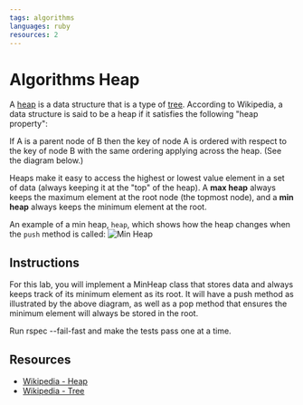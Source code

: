 ```yaml
---
tags: algorithms
languages: ruby
resources: 2
---
```

# Algorithms Heap

A [heap](http://en.wikipedia.org/wiki/Heap_%28data_structure%29) is a data structure that is a type of [tree](http://en.wikipedia.org/wiki/Tree_%28data_structure%29). According to Wikipedia, a data structure is said to be a heap if it satisfies the following "heap property":

  If A is a parent node of B then the key of node A is ordered with respect to the key of node B with the same ordering applying across the heap. (See the diagram below.)

Heaps make it easy to access the highest or lowest value element in a set of data (always keeping it at the "top" of the heap). A **max heap** always keeps the maximum element at the root node (the topmost node), and a **min heap** always keeps the minimum element at the root.

An example of a min heap, `heap`, which shows how the heap changes when the `push` method is called:
![Min Heap](https://dl.dropboxusercontent.com/s/ffmh9cwv9l45kfa/2015-03-01%20at%209.04%20AM.png)


## Instructions

For this lab, you will implement a MinHeap class that stores data and always keeps track of its minimum element as its root. It will have a push method as illustrated by the above diagram, as well as a pop method that ensures the minimum element will always be stored in the root.

Run rspec --fail-fast and make the tests pass one at a time.


## Resources

- [Wikipedia - Heap](http://en.wikipedia.org/wiki/Heap_%28data_structure%29)
- [Wikipedia - Tree](http://en.wikipedia.org/wiki/Tree_%28data_structure%29)
